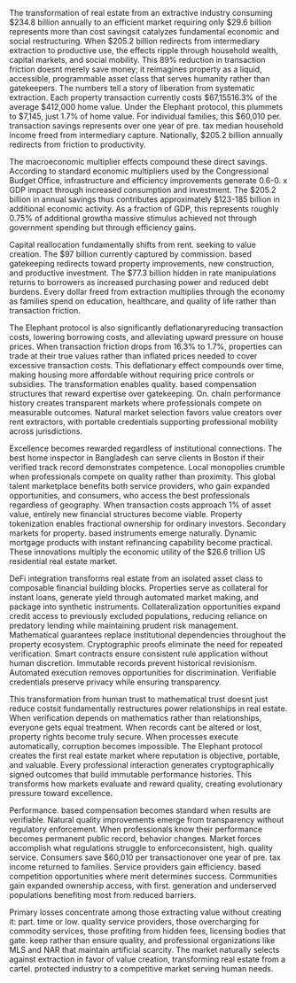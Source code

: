 
The transformation of real estate from an extractive industry consuming $234.8 billion annually to an efficient market requiring only $29.6 billion represents more than cost savingsit catalyzes fundamental economic and social restructuring. When $205.2 billion redirects from intermediary extraction to productive use, the effects ripple through household wealth, capital markets, and social mobility. This 89% reduction in transaction friction doesnt merely save money; it reimagines property as a liquid, accessible, programmable asset class that serves humanity rather than gatekeepers. The numbers tell a story of liberation from systematic extraction. Each property transaction currently costs $67,15516.3% of the average $412,000 home value. Under the Elephant protocol, this plummets to $7,145, just 1.7% of home value. For individual families, this $60,010 per. transaction savings represents over one year of pre. tax median household income freed from intermediary capture. Nationally, $205.2 billion annually redirects from friction to productivity.

The macroeconomic multiplier effects compound these direct savings. According to standard economic multipliers used by the Congressional Budget Office, infrastructure and efficiency improvements generate 0.6-0. x GDP impact through increased consumption and investment. The $205.2 billion in annual savings thus contributes approximately $123-185 billion in additional economic activity. As a fraction of GDP, this represents roughly 0.75% of additional growtha massive stimulus achieved not through government spending but through efficiency gains.

Capital reallocation fundamentally shifts from rent. seeking to value creation. The $97 billion currently captured by commission. based gatekeeping redirects toward property improvements, new construction, and productive investment. The $77.3 billion hidden in rate manipulations returns to borrowers as increased purchasing power and reduced debt burdens. Every dollar freed from extraction multiplies through the economy as families spend on education, healthcare, and quality of life rather than transaction friction.

The Elephant protocol is also significantly deflationaryreducing transaction costs, lowering borrowing costs, and alleviating upward pressure on house prices. When transaction friction drops from 16.3% to 1.7%, properties can trade at their true values rather than inflated prices needed to cover excessive transaction costs. This deflationary effect compounds over time, making housing more affordable without requiring price controls or subsidies. The transformation enables quality. based compensation structures that reward expertise over gatekeeping. On. chain performance history creates transparent markets where professionals compete on measurable outcomes. Natural market selection favors value creators over rent extractors, with portable credentials supporting professional mobility across jurisdictions.

Excellence becomes rewarded regardless of institutional connections. The best home inspector in Bangladesh can serve clients in Boston if their verified track record demonstrates competence. Local monopolies crumble when professionals compete on quality rather than proximity. This global talent marketplace benefits both service providers, who gain expanded opportunities, and consumers, who access the best professionals regardless of geography. When transaction costs approach 1% of asset value, entirely new financial structures become viable. Property tokenization enables fractional ownership for ordinary investors. Secondary markets for property. based instruments emerge naturally. Dynamic mortgage products with instant refinancing capability become practical. These innovations multiply the economic utility of the $26.6 trillion US residential real estate market.

DeFi integration transforms real estate from an isolated asset class to composable financial building blocks. Properties serve as collateral for instant loans, generate yield through automated market making, and package into synthetic instruments. Collateralization opportunities expand credit access to previously excluded populations, reducing reliance on predatory lending while maintaining prudent risk management. Mathematical guarantees replace institutional dependencies throughout the property ecosystem. Cryptographic proofs eliminate the need for repeated verification. Smart contracts ensure consistent rule application without human discretion. Immutable records prevent historical revisionism. Automated execution removes opportunities for discrimination. Verifiable credentials preserve privacy while ensuring transparency.

This transformation from human trust to mathematical trust doesnt just reduce costsit fundamentally restructures power relationships in real estate. When verification depends on mathematics rather than relationships, everyone gets equal treatment. When records cant be altered or lost, property rights become truly secure. When processes execute automatically, corruption becomes impossible. The Elephant protocol creates the first real estate market where reputation is objective, portable, and valuable. Every professional interaction generates cryptographically signed outcomes that build immutable performance histories. This transforms how markets evaluate and reward quality, creating evolutionary pressure toward excellence.

Performance. based compensation becomes standard when results are verifiable. Natural quality improvements emerge from transparency without regulatory enforcement. When professionals know their performance becomes permanent public record, behavior changes. Market forces accomplish what regulations struggle to enforceconsistent, high. quality service. Consumers save $60,010 per transactionover one year of pre. tax income returned to families. Service providers gain efficiency. based competition opportunities where merit determines success. Communities gain expanded ownership access, with first. generation and underserved populations benefiting most from reduced barriers.

Primary losses concentrate among those extracting value without creating it: part. time or low. quality service providers, those overcharging for commodity services, those profiting from hidden fees, licensing bodies that gate. keep rather than ensure quality, and professional organizations like MLS and NAR that maintain artificial scarcity. The market naturally selects against extraction in favor of value creation, transforming real estate from a cartel. protected industry to a competitive market serving human needs.

